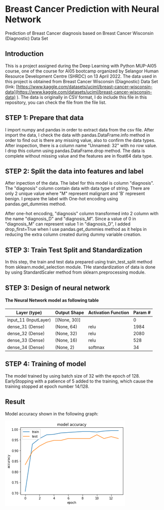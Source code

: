 # Breast Cancer Prediction with Neural Network
Prediction of Breast Cancer diagnosis based on Breast Cancer Wisconsin (Diagnostic) Data Set

## Introduction
This is a project assigned during the Deep Learning with Python MUP-AI05 course, one of the course for AI05 bootcamp organized by Selangor Human Resource Development Centre (SHRDC) on 13 April 2022. The data used in this project is obtained from Breast Cancer Wisconsin (Diagnostic) Data Set (link: [https://www.kaggle.com/datasets/uciml/breast-cancer-wisconsin-data](https://www.kaggle.com/datasets/uciml/breast-cancer-wisconsin-data) ). The data is originally in CSV format, I do include this file in this repository, you can check the file from the file list.

## STEP 1: Prepare that data
I import numpy and pandas in order to extract data from the csv file. After import the data, I check the data with pandas.DataFrame.info method in order to find out is there any missing value, also to confirm the data types. After inspection, there is a column name "Unnamed: 32" with no row value. I drop this column using pandas.DataFrame.drop method. The data is complete without missing value and the features are in float64 data type.

## STEP 2: Split the data into features and label
After inpection of the data. The label for this model is column "diagnosis". The "diagnosis" column contain data with data type of string. There are only 2 unique value where "M" represent malignant and 'B' represent benign. I prepare the label with One-hot encoding using pandas.get_dummies method. 

After one-hot encoding, "diagnosis" column transformed into 2 column with the name "diagnosis_D" and "diagnosis_M". Since a value of 0 in "diagnosis_M" can represent value 1 in "diagnosis_D", I added drop_first=True when I use pandas.get_dummies method as it helps in reducing the extra column created during dummy variable creation.

## STEP 3: Train Test Split and Standardization
In this step, the train and test data prepared using train_test_split method from sklearn.model_selection module. THe standardization of data is done by using StandardScaler method from sklearn.preprocessing module.

## STEP 3: Design of neural network
 
#### The Neural Network model as following table
| Layer (type)          | Output Shape | Activation Function | Param # |
|-----------------------|--------------|---------------------|---------|
| input_11 (InputLayer) | [(None, 30)] |                     | 0       |
| dense_31 (Dense)      | (None, 64)   | relu                | 1984    |
| dense_32 (Dense)      | (None, 32)   | relu                | 2080    |
| dense_33 (Dense)      | (None, 16)   | relu                | 528     |
| dense_34 (Dense)      | (None, 2)    | softmax             | 34      |

## STEP 4: Training of model
The model trained by using batch size of 32 with the epoch of 128. EarlyStopping with a patience of 5 added to the training, which cause the training stopped at epoch number 14/128.

## Result
Model accuracy shown in the following graph:

![Model Accuracy!](/modelaccuracy.png "Model Accuracy")
